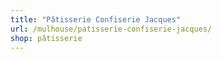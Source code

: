 ```yaml
---
title: "Pâtisserie Confiserie Jacques"
url: /mulhouse/patisserie-confiserie-jacques/
shop: pâtisserie
---
```

